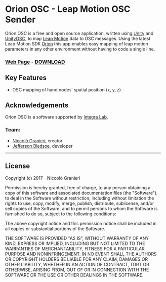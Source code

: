 # Orion OSC - Leap Motion OSC Sender  

Orion OSC is a free and open source application, written using [Unity](https://unity3d.com) and [UnityOSC](https://github.com/jorgegarcia/UnityOSC), to map [Leap Motion](https://leapmotion.com) data to OSC messages. Using the latest Leap Motion SDK [Orion](https://developer.leapmotion.com/orion/) this app
enables easy mapping of leap motion parameters in any other environment without having to code a single line.

### [**Web Page**](http://niccologranieri.com) - [**DOWNLOAD**](https://sourceforge.net/projects/orionosc/files/OrionOSC_0.1.0-alpha/)

## Key Features
- OSC mapping of hand nodes' spatial position (x, y, z)

## Acknowledgements

Orion OSC is a software supported by [Integra Lab](http://integra.io).

### Team:
- [Niccolò Granieri](http://niccologranieri.com), creator
- [Jefferson Bledsoe](https://twitter.com/Jeff_Bledsoe), developer

---

## License

Copyright (c)  2017 - Niccolò Granieri

Permission is hereby granted, free of charge, to any person obtaining a copy
of this software and associated documentation files (the "Software"), to deal
in the Software without restriction, including without limitation the rights
to use, copy, modify, merge, publish, distribute, sublicense, and/or sell
copies of the Software, and to permit persons to whom the Software is
furnished to do so, subject to the following conditions:

The above copyright notice and this permission notice shall be included in
all copies or substantial portions of the Software.

THE SOFTWARE IS PROVIDED "AS IS", WITHOUT WARRANTY OF ANY KIND, EXPRESS OR
IMPLIED, INCLUDING BUT NOT LIMITED TO THE WARRANTIES OF MERCHANTABILITY,
FITNESS FOR A PARTICULAR PURPOSE AND NONINFRINGEMENT. IN NO EVENT SHALL THE
AUTHORS OR COPYRIGHT HOLDERS BE LIABLE FOR ANY CLAIM, DAMAGES OR OTHER
LIABILITY, WHETHER IN AN ACTION OF CONTRACT, TORT OR OTHERWISE, ARISING FROM,
OUT OF OR IN CONNECTION WITH THE SOFTWARE OR THE USE OR OTHER DEALINGS IN
THE SOFTWARE.

